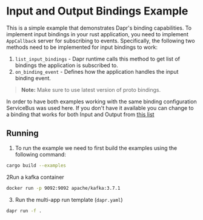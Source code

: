 # Input and Output Bindings Example

This is a simple example that demonstrates Dapr's binding capabilities. To implement input bindings in your rust application, you need to implement `AppCallback` server for subscribing to events. Specifically, the following two methods need to be implemented for input bindings to work:

1. `list_input_bindings` - Dapr runtime calls this method to get list of bindings the application is subscribed to.
2. `on_binding_event` - Defines how the application handles the input binding event. 

> **Note:** Make sure to use latest version of proto bindings.

In order to have both examples working with the same binding configuration ServiceBus was used here. If you don't have it available you can change to a binding that works for both Input and Output from [this list](https://docs.dapr.io/reference/components-reference/supported-bindings/)


## Running

1. To run the example we need to first build the examples using the following command:

<!-- STEP
name: Build
background: false
sleep: 30
timeout: 60
-->

```bash
cargo build --examples
```

<!-- END_STEP -->

2Run a kafka container

<!-- STEP
name: Run kafka instance
background: true
sleep: 60
timeout_seconds: 120
expected_return_code:
expected_stderr_lines:
-->

```bash
docker run -p 9092:9092 apache/kafka:3.7.1
```

<!-- END_STEP -->

3. Run the multi-app run template (`dapr.yaml`)

<!-- STEP
name: Run Multi-app Run
output_match_mode: substring
match_order: sequential
expected_stdout_lines:
  - '== APP - rust-input-b == Binding Name: binding-example'
  - '== APP - rust-input-b == Message: 0 => hello from rust!'
  - '== APP - rust-input-b == Binding Name: binding-example'
  - '== APP - rust-input-b == Message: 1 => hello from rust!'
  - '== APP - rust-input-b == Binding Name: binding-example'
  - '== APP - rust-input-b == Message: 2 => hello from rust!'
  - '== APP - rust-input-b == Binding Name: binding-example'
  - '== APP - rust-input-b == Message: 3 => hello from rust!'
  - '== APP - rust-input-b == Binding Name: binding-example'
  - '== APP - rust-input-b == Message: 4 => hello from rust!'
  - '== APP - rust-input-b == Binding Name: binding-example'
  - '== APP - rust-input-b == Message: 5 => hello from rust!'
  - '== APP - rust-input-b == Binding Name: binding-example'
  - '== APP - rust-input-b == Message: 6 => hello from rust!'
  - '== APP - rust-input-b == Binding Name: binding-example'
  - '== APP - rust-input-b == Message: 7 => hello from rust!'
  - '== APP - rust-input-b == Binding Name: binding-example'
  - '== APP - rust-input-b == Message: 8 => hello from rust!'
  - '== APP - rust-input-b == Binding Name: binding-example'
  - '== APP - rust-input-b == Message: 9 => hello from rust!'
background: true
sleep: 30
timeout_seconds: 30
-->

```bash
dapr run -f .
```

<!-- END_STEP -->